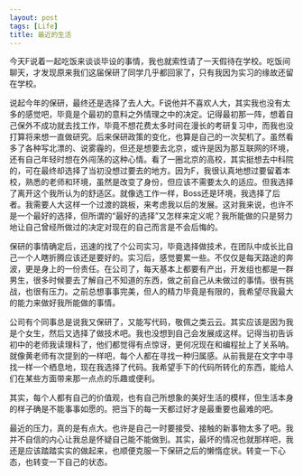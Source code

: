 ```yaml
---
layout: post
tags: [Life]
title: 最近的生活
---
```


今天F说着一起吃饭来谈谈毕设的事情，我也就索性请了一天假待在学校。吃饭间聊天，才发现原来我们这届保研了同学几乎都回家了，只有我因为实习的缘故还留在学校。

说起今年的保研，最终还是选择了去人大。F说他并不喜欢人大，其实我也没有太多的感觉吧，毕竟是个最初的意料之外情理之中的决定。记得最初那一阵，想着自己保外不成功就去找工作，毕竟不想花费太多时间在漫长的考研复习中，而我也没打算将来想一直做研究。后来保研政策的变化，也算是自己的一次契机了。虽然看多了各种写北漂的、说雾霾的，但还是想要去北京，或许是因为那互联网的环境，还有自己年轻时想在外闯荡的这种心情。看了一圈北京的高校，其实挺想去中科院的，可在最终却选择了当初没想过要去的地方。因为F，我很认真地想过要留着本校，熟悉的老师和环境，虽然是改变了身份，但应该不需要太久的适应。但我选择了离开这个我所认为的舒适区。就像选工作一样，Boss还是环境，我选择了后者。我需要人大这样一个过渡的跳板，来考虑我以后的发展。这对我来说，也许不是一个最好的选择，但所谓的“最好的选择”又怎样来定义呢？我所能做的只是努力地让自己曾经所做过的决定对现在的自己而言是不会后悔的。

保研的事情确定后，迅速的找了个公司实习，毕竟选择做技术，在团队中成长比自己一个人瞎折腾应该还是要好的。实习后，感觉要累一些。不仅仅是每天路途的奔波，更是身上的一份责任。在公司了，每天基本上都要有产出，开发组也都是一群男生，很多时候要去了解自己不知道的东西，做之前自己从未做过的事情。很有挑战，也很有压力。之前总想事事完美，但人的精力毕竟是有限的，我希望尽我最大的能力来做好我所能做的事情。

公司有个同事总是说我又保研了，又能写代码，敬佩之类云云。其实应该是因为我是个女生，然后又选择了做技术吧。我也没想到自己会发展成这样。记得当初告诉初中的老师我读理科了，他们都觉得有点惊讶，更何况现在和编程扯上了关系呐。就像黄老师有次提到的一样吧，每个人都在寻找一种归属感。从前我是在文字中寻找一样一个栖息地，现在我选择了代码。我希望手下的代码所转化的东西，能给人们在某些方面带来那一点点的乐趣或便利。

其实，每个人都有自己的价值观，也有自己所想象的美好生活的模样，但生活本身的样子确是不能事事如愿的。把当下的每一天都过好才是最重要也最难的吧。

最近的压力，真的是有点大。也许是自己一时要接受、接触的新事物太多了吧。我并不自信的内心让我总是怀疑自己能不能做到。其实，最坏的情况也就那样吧，我还是应该踏踏实实的做起来，也顺便克服一下保研之后的懒惰症状。转变一下心态，也转变一下自己的状态。